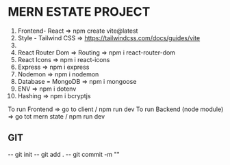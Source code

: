 # MERN ESTATE PROJECT
1. Frontend- React => npm create vite@latest
2. Style - Tailwind CSS => https://tailwindcss.com/docs/guides/vite
3. 
4. React Router Dom => Routing => npm i react-router-dom
5. React Icons => npm i react-icons
6. Express => npm i express
7. Nodemon => npm i nodemon
8. Database = MongoDB => npm i mongoose
8. ENV => npm i dotenv
10. Hashing => npm i bcryptjs

To run Frontend => go to client / npm run dev
To run Backend (node module) => go tot mern state / npm run dev


## GIT 
-- git init 
-- git add .
-- git commit -m ""